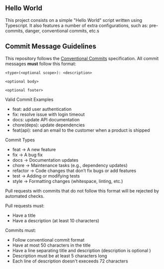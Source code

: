 ## Hello World

This project consists on a simple "Hello World" script written using Typescript. It also features a number of extra configurations, such as: pre-commits, danger, conventional commits, etc.s

## Commit Message Guidelines

This repository follows the [Conventional Commits](https://www.conventionalcommits.org/) specification. All commit messages **must** follow this format:

`<type>(<optional scope>): <description>`

`<optional body>`

`<optional footer>`

Valid Commit Examples
- feat: add user authentication
- fix: resolve issue with login timeout
- docs: update API documentation
- chore(deps): update dependencies
- feat(api): send an email to the customer when a product is shipped

Commit Types
- feat → A new feature
- fix → A bug fix
- docs → Documentation updates
- chore → Maintenance tasks (e.g., dependency updates)
- refactor → Code changes that don’t fix bugs or add features
- test → Adding or modifying tests
- style → Formatting changes (whitespace, linting, etc.)

Pull requests with commits that do not follow this format will be rejected by automated checks.

Pull requests must:
- Have a title
- Have a description (at least 10 characters)

Commits must:
- Follow conventional commit format
- Have at most 50 characters in the title
- Have a line separating title and description (description is optional )
- Description must be at least 5 characters long
- Each line of description doesn't execeeds 72 characters
